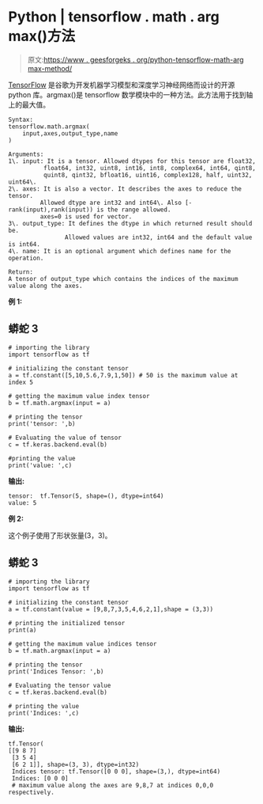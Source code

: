 # Python | tensorflow . math . arg max()方法

> 原文:[https://www . geesforgeks . org/python-tensorflow-math-arg max-method/](https://www.geeksforgeeks.org/python-tensorflow-math-argmax-method/)

[TensorFlow](https://www.geeksforgeeks.org/introduction-to-tensorflow/) 是谷歌为开发机器学习模型和深度学习神经网络而设计的开源 python 库。argmax()是 tensorflow 数学模块中的一种方法。此方法用于找到轴上的最大值。

```
Syntax:
tensorflow.math.argmax(
    input,axes,output_type,name
)

Arguments:
1\. input: It is a tensor. Allowed dtypes for this tensor are float32,
          float64, int32, uint8, int16, int8, complex64, int64, qint8,
          quint8, qint32, bfloat16, uint16, complex128, half, uint32, uint64\. 
2\. axes: It is also a vector. It describes the axes to reduce the tensor.
         Allowed dtype are int32 and int64\. Also [-rank(input),rank(input)) is the range allowed.
         axes=0 is used for vector.
3\. output_type: It defines the dtype in which returned result should be.
                Allowed values are int32, int64 and the default value is int64.
4\. name: It is an optional argument which defines name for the operation.

Return:
A tensor of output_type which contains the indices of the maximum value along the axes. 
```

**例 1:**

## 蟒蛇 3

```
# importing the library
import tensorflow as tf

# initializing the constant tensor
a = tf.constant([5,10,5.6,7.9,1,50]) # 50 is the maximum value at index 5

# getting the maximum value index tensor
b = tf.math.argmax(input = a)

# printing the tensor
print('tensor: ',b)

# Evaluating the value of tensor
c = tf.keras.backend.eval(b)

#printing the value
print('value: ',c)
```

**输出:**

```
tensor:  tf.Tensor(5, shape=(), dtype=int64)
value: 5
```

**例 2:**

这个例子使用了形状张量(3，3)。

## 蟒蛇 3

```
# importing the library
import tensorflow as tf

# initializing the constant tensor
a = tf.constant(value = [9,8,7,3,5,4,6,2,1],shape = (3,3))

# printing the initialized tensor
print(a)

# getting the maximum value indices tensor
b = tf.math.argmax(input = a)

# printing the tensor
print('Indices Tensor: ',b)

# Evaluating the tensor value
c = tf.keras.backend.eval(b)

# printing the value
print('Indices: ',c)
```

**输出:**

```
tf.Tensor(
[[9 8 7]
 [3 5 4]
 [6 2 1]], shape=(3, 3), dtype=int32)
 Indices tensor: tf.Tensor([0 0 0], shape=(3,), dtype=int64)
 Indices: [0 0 0]
 # maximum value along the axes are 9,8,7 at indices 0,0,0 respectively.
```